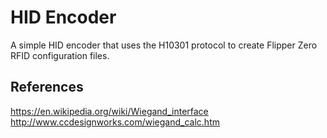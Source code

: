 # HID Encoder

A simple HID encoder that uses the H10301 protocol to create Flipper Zero RFID configuration files.

## References

https://en.wikipedia.org/wiki/Wiegand_interface
http://www.ccdesignworks.com/wiegand_calc.htm

